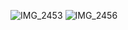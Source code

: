 ![IMG_2453](https://github.com/Tomiwa2/Mre/assets/49229168/4a2636f0-b5af-4bfd-b850-f75f9dcc5f5b)
![IMG_2456](https://github.com/Tomiwa2/Mre/assets/49229168/8d2695df-6f96-494d-ae63-4bd821118e88)
